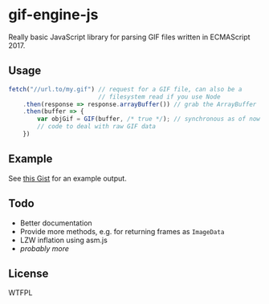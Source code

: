# gif-engine-js
Really basic JavaScript library for parsing GIF files written in
ECMAScript 2017.

## Usage
```javascript
fetch("//url.to/my.gif") // request for a GIF file, can also be a
                         // filesystem read if you use Node
    .then(response => response.arrayBuffer()) // grab the ArrayBuffer
    .then(buffer => {
        var objGif = GIF(buffer, /* true */); // synchronous as of now
        // code to deal with raw GIF data
    })
```

## Example
See [this Gist][1] for an example output.

## Todo
- Better documentation
- Provide more methods, e.g. for returning frames as `ImageData`
- LZW inflation using asm.js
- _probably more_

## License
WTFPL

[1]: https://gist.github.com/friendlyanon/2bf98ba6f15159590cf74502135f5c17
